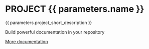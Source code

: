 # PROJECT {{ parameters.name }}

{{ parameters.project_short_description }}

Build powerful documentation in your repository 

[More documentation](https://www.mkdocs.org/)
